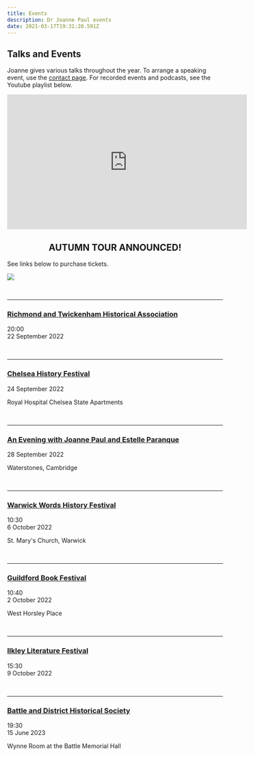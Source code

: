```yaml
---
title: Events
description: Dr Joanne Paul events
date: 2021-03-17T19:31:20.591Z
---
```

## Talks and Events

Joanne gives various talks throughout the year. To arrange a speaking event, use the [contact page](https://joannepaul.com/contact). For recorded events and podcasts, see the Youtube playlist below. 

<iframe width="560" height="315" src="https://www.youtube.com/embed/videoseries?list=PL5mt9ljgr-nGp8e9fTlCDjJLxozgQy90R" title="YouTube video player" frameborder="0" allow="accelerometer; autoplay; clipboard-write; encrypted-media; gyroscope; picture-in-picture" allowfullscreen></iframe>

<br/>

## <center> AUTUMN TOUR ANNOUNCED! </center>

See links below to purchase tickets.

![](img/twitter-copy.jpg)

<br/>

- - -

### [Richmond and Twickenham Historical Association](https://www.history.org.uk/events/calendar/7838/the-house-of-dudley)

20:00\
22 September 2022 

<br/>

- - -

### [](https://chelseahistoryfestival.com/events/the-house-of-dudley/)[Chelsea History Festival](https://chelseahistoryfestival.com/events/the-house-of-dudley/)

24 September 2022

Royal Hospital Chelsea State Apartments

<br/>

- - -

### [](https://www.waterstones.com/events/an-evening-wtih-joanne-paul-and-estelle-paranque/cambridge)[An Evening with Joanne Paul and Estelle Paranque](https://www.waterstones.com/events/an-evening-wtih-joanne-paul-and-estelle-paranque/cambridge)

28 September 2022

Waterstones, Cambridge 

<br/>

- - -

### [Warwick Words History Festival](https://warwickwords.co.uk/index.php/event/2022/90-thursday-6-october-2022/321-joanne-paul)

10:30\
6 October 2022

St. Mary's Church, Warwick

<br/>

- - -

### [Guildford Book Festival](http://www.guildfordbookfestival.co.uk/history-day)

10:40\
2 October 2022

West Horsley Place

<br/>

- - -

### [Ilkley Literature Festival](https://www.ilkleyliteraturefestival.org.uk/)

15:30\
9 October 2022

<br/>

- - -

### [Battle and District Historical Society](https://battlehistorysociety.com/Programme/)

19:30\
15 June 2023

Wynne Room at the Battle Memorial Hall

<br/>